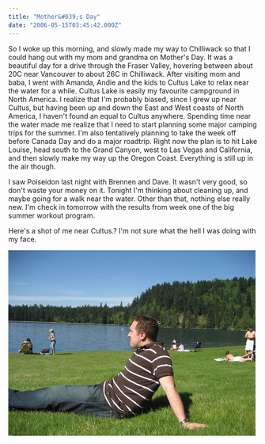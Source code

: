 ```yaml
---
title: "Mother&#039;s Day"
date: "2006-05-15T03:45:42.000Z"
---
```


So I woke up this morning, and slowly made my way to Chilliwack so that I could hang out with my mom and grandma on Mother's Day. It was a beautiful day for a drive through the Fraser Valley, hovering between about 20C near Vancouver to about 26C in Chilliwack. After visiting mom and baba, I went with Amanda, Andie and the kids to Cultus Lake to relax near the water for a while. Cultus Lake is easily my favourite campground in North America. I realize that I'm probably biased, since I grew up near Cultus, but having been up and down the East and West coasts of North America, I haven't found an equal to Cultus anywhere. Spending time near the water made me realize that I need to start planning some major camping trips for the summer. I'm also tentatively planning to take the week off before Canada Day and do a major roadtrip. Right now the plan is to hit Lake Louise, head south to the Grand Canyon, west to Las Vegas and California, and then slowly make my way up the Oregon Coast. Everything is still up in the air though.

I saw Poiseidon last night with Brennen and Dave. It wasn't very good, so don't waste your money on it. Tonight I'm thinking about cleaning up, and maybe going for a walk near the water. Other than that, nothing else really new. I'm check in tomorrow with the results from week one of the big summer workout program.

Here's a shot of me near Cultus.? I'm not sure what the hell I was doing with my face.

[![Me](images/146644763_cfd3fa36b3.jpg)](http://www.flickr.com/photos/duanestorey/146644763/)
